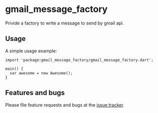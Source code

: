 # gmail_message_factory

Privide a factory to write a message to send by gmail api.

## Usage

A simple usage example:

    import 'package:gmail_message_factory/gmail_message_factory.dart';

    main() {
      var awesome = new Awesome();
    }

## Features and bugs

Please file feature requests and bugs at the [issue tracker][tracker].

[tracker]: http://example.com/issues/replaceme
